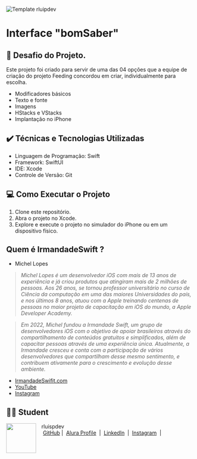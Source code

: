 ![Template rluipdev](Template/rluispdev(1).png)
# Interface "bomSaber"

## 🚀 Desafio do Projeto.

Este projeto foi criado para servir de uma das 04 opções que a equipe de criação do projeto Feeding concordou em criar, individualmente para escolha.

- Modificadores básicos
- Texto e fonte
- Imagens  
- HStacks e VStacks
- Implantação no iPhone

## ✔️ Técnicas e Tecnologias Utilizadas

- Linguagem de Programação: Swift
- Framework: SwiftUI
- IDE: Xcode
- Controle de Versão: Git

## 💻 Como Executar o Projeto

1. Clone este repositório.
2. Abra o projeto no Xcode.
3. Explore e execute o projeto no simulador do iPhone ou em um dispositivo físico.

## Quem é IrmandadeSwift ?
- Michel Lopes 

 >   _Michel Lopes é um desenvolvedor iOS com mais de 13 anos de experiência e já criou produtos que atingiram mais de 2 milhões de pessoas. Aos 26 anos, se tornou professor universitário
 no curso de Ciência da computação em uma das maiores Universidades do país, e nos últimos 8 anos, atuou com a Apple treinando centenas de pessoas no maior projeto de capacitação em iOS 
do mundo, a Apple Developer Academy._

  > _Em 2022, Michel fundou a Irmandade Swift, um grupo de desenvolvedores iOS com o objetivo de apoiar brasileiros através do compartilhamento de conteúdos gratuitos e simplificados, além
 de capacitar pessoas através de uma experiência única. Atualmente, a Irmandade cresceu e conta com a participação de vários desenvolvedores que compartilham desse mesmo sentimento, e
 contribuem ativamente para o crescimento e evolução desse ambiente._  
 
- [IrmandadeSwifit.com](https://www.irmandadeswift.com/sobre)
-  [YouTube](www.youtube.com/@irmandadeSwift)
-  [Instagram](https://www.instagram.com/irmandadeswift/)

## 👨‍💻 Student

<p>
    <img 
      align=left 
      margin=10 
      width=80 
      src="https://avatars.githubusercontent.com/u/128305083?s=96&v=4"
    />
    <p>&nbsp&nbsp&nbsprluispdev<br>
    &nbsp&nbsp&nbsp
    <a href="https://github.com/rluispdev">
    GitHub</a>&nbsp;|&nbsp;
     <a href="https://cursos.alura.com.br/user/rluisp"> Alura Profile</a>
&nbsp;|&nbsp;
    <a href="https://www.linkedin.com/in/rafael-luis-gonzaga-b11634186/">LinkedIn</a>
&nbsp;|&nbsp;
    <a href="https://www.instagram.com/rluispdevs?igsh=cnoxenpmaHY1amE0&utm_source=qr">
    Instagram</a>
&nbsp;|&nbsp;</p>
</p>
<br/><br/>
<p>

